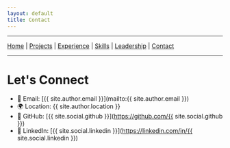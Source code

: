 ```yaml
---
layout: default
title: Contact
---
```

---

[Home](/) |
[Projects](/projects) |
[Experience](/experience) |
[Skills](/skills) |
[Leadership](/extracurricular) |
[Contact](/contact)

---

# Let's Connect

- 📧 Email: [{{ site.author.email }}](mailto:{{ site.author.email }})
- 🌍 Location: {{ site.author.location }}
- 🧠 GitHub: [{{ site.social.github }}](https://github.com/{{ site.social.github }})
- 💼 LinkedIn: [{{ site.social.linkedin }}](https://linkedin.com/in/{{ site.social.linkedin }})
